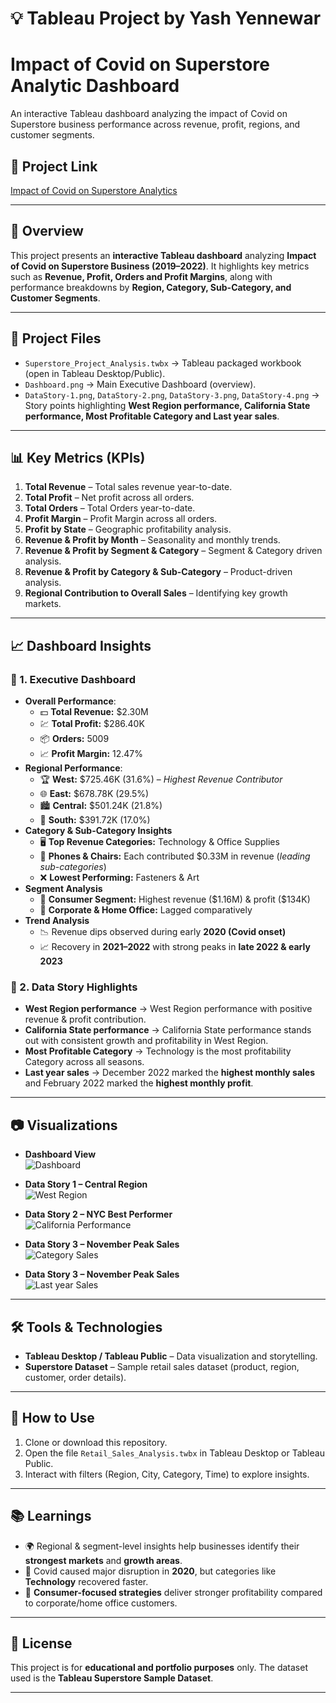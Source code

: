 # 💡 Tableau Project by Yash Yennewar

# **Impact of Covid on Superstore Analytic Dashboard**
An interactive Tableau dashboard analyzing the impact of Covid on Superstore business performance across revenue, profit, regions, and customer segments.

## 📂 Project Link
<a href ="https://public.tableau.com/views/Superstore_Project_Analysis/DataStory?:language=en-US&publish=yes&:sid=&:redirect=auth&:display_count=n&:origin=viz_share_link">Impact of Covid on Superstore Analytics</a>

---

## 📌 Overview
This project presents an **interactive Tableau dashboard** analyzing **Impact of Covid on Superstore Business (2019–2022)**.
It highlights key metrics such as **Revenue, Profit, Orders and Profit Margins**, along with performance breakdowns by **Region, Category, Sub-Category, and Customer Segments**.   

---

## 📂 Project Files
- `Superstore_Project_Analysis.twbx` → Tableau packaged workbook (open in Tableau Desktop/Public).  
- `Dashboard.png` → Main Executive Dashboard (overview).  
- `DataStory-1.png`, `DataStory-2.png`, `DataStory-3.png`, `DataStory-4.png` → Story points highlighting **West Region performance, California State performance, Most Profitable Category and Last year sales**.  

---

## 📊 Key Metrics (KPIs)
1. **Total Revenue** – Total sales revenue year-to-date.  
2. **Total Profit** – Net profit across all orders.  
3. **Total Orders** – Total Orders year-to-date.  
4. **Profit Margin** – Profit Margin across all orders.
5. **Profit by State** – Geographic profitability analysis.  
6. **Revenue & Profit by Month** – Seasonality and monthly trends.  
7. **Revenue & Profit by Segment & Category** – Segment & Category driven analysis.
8. **Revenue & Profit by Category & Sub-Category** – Product-driven analysis.
9. **Regional Contribution to Overall Sales** – Identifying key growth markets.

---

## 📈 Dashboard Insights
### 🔹 1. Executive Dashboard
- **Overall Performance**:
  - 💵 **Total Revenue:** $2.30M  
  - 💹 **Total Profit:** $286.40K 
  - 📦 **Orders:** 5009
  - 📈 **Profit Margin:** 12.47%
- **Regional Performance**:  
  - 🏆 **West:** $725.46K (31.6%) – *Highest Revenue Contributor*
  - 🌐 **East:** $678.78K (29.5%)  
  - 🏙️ **Central:** $501.24K (21.8%)  
  - 🏡 **South:** $391.72K (17.0%) 
- **Category & Sub-Category Insights**  
  - 🖥️ **Top Revenue Categories:** Technology & Office Supplies  
  - 📱 **Phones & Chairs:** Each contributed $0.33M in revenue (*leading sub-categories*)  
  - ❌ **Lowest Performing:** Fasteners & Art  
- **Segment Analysis**  
  - 👥 **Consumer Segment:** Highest revenue ($1.16M) & profit ($134K)  
  - 🏢 **Corporate & Home Office:** Lagged comparatively  
- **Trend Analysis**  
  - 📉 Revenue dips observed during early **2020 (Covid onset)**  
  - 📈 Recovery in **2021–2022** with strong peaks in **late 2022 & early 2023**   

### 🔹 2. Data Story Highlights
- **West Region performance** → West Region performance with positive revenue & profit contribution.  
- **California State performance** → California State performance stands out with consistent growth and profitability in West Region.
- **Most Profitable Category** → Technology is the most profitability Category across all seasons.  
- **Last year sales** → December 2022 marked the **highest monthly sales** and February 2022 marked the **highest monthly profit**.  

---

## 📷 Visualizations
- **Dashboard View**  
  ![Dashboard](Screenshots/Dashboard.png)  

- **Data Story 1 – Central Region**  
  ![West Region](Screenshots/DataStory-1.png)  

- **Data Story 2 – NYC Best Performer**  
  ![California Performance](Screenshots/DataStory-2.png)  

- **Data Story 3 – November Peak Sales**  
  ![Category Sales](Screenshots/DataStory-3.png)
  
- **Data Story 3 – November Peak Sales**  
  ![Last year Sales](Screenshots/DataStory-4.png)  

---

## 🛠️ Tools & Technologies
- **Tableau Desktop / Tableau Public** – Data visualization and storytelling.  
- **Superstore Dataset** – Sample retail sales dataset (product, region, customer, order details).  

---

## 🚀 How to Use
1. Clone or download this repository.  
2. Open the file `Retail_Sales_Analysis.twbx` in Tableau Desktop or Tableau Public.  
3. Interact with filters (Region, City, Category, Time) to explore insights.  

---

## 📚 Learnings
- 🌍 Regional & segment-level insights help businesses identify their **strongest markets** and **growth areas**.  
- 🦠 Covid caused major disruption in **2020**, but categories like **Technology** recovered faster.  
- 👥 **Consumer-focused strategies** deliver stronger profitability compared to corporate/home office customers.   

---

## 📜 License
This project is for **educational and portfolio purposes** only. The dataset used is the **Tableau Superstore Sample Dataset**.

---
